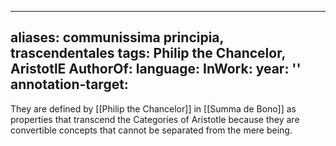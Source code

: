 
---
aliases: communissima principia, trascendentales
tags: Philip the Chancelor, AristotlE
AuthorOf: 
language: 
InWork: 
year: ''
annotation-target: 
---

They are defined by [[Philip the Chancelor]]  in [[Summa de Bono]]  as properties that transcend the Categories of Aristotle because they are convertible concepts that cannot be separated from the mere being.
